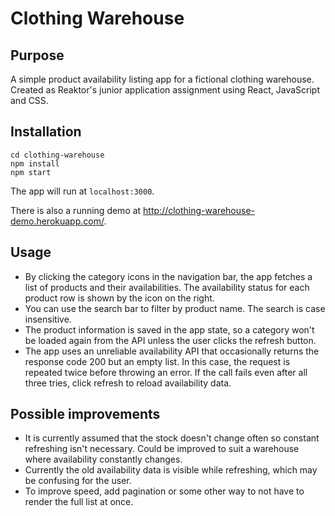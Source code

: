# Clothing Warehouse

## Purpose

A simple product availability listing app for a fictional clothing warehouse. Created as Reaktor's junior application assignment using React, JavaScript and CSS.

## Installation

```git clone https://github.com/Raichan/clothing-warehouse.git
cd clothing-warehouse
npm install
npm start
```

The app will run at `localhost:3000`.

There is also a running demo at http://clothing-warehouse-demo.herokuapp.com/.

## Usage

- By clicking the category icons in the navigation bar, the app fetches a list of products and their availabilities. The availability status for each product row is shown by the icon on the right.
- You can use the search bar to filter by product name. The search is case insensitive.
- The product information is saved in the app state, so a category won't be loaded again from the API unless the user clicks the refresh button.
- The app uses an unreliable availability API that occasionally returns the response code 200 but an empty list. In this case, the request is repeated twice before throwing an error. If the call fails even after all three tries, click refresh to reload availability data.

## Possible improvements

- It is currently assumed that the stock doesn't change often so constant refreshing isn't necessary. Could be improved to suit a warehouse where availability constantly changes.
- Currently the old availability data is visible while refreshing, which may be confusing for the user.
- To improve speed, add pagination or some other way to not have to render the full list at once.

```

```
